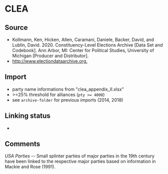 # CLEA

## Source

+ Kollmann, Ken, Hicken, Allen, Caramani, Daniele, Backer, David, and Lublin, David. 2020. Constituency-Level Elections Archive [Data Set and Codebook]. Ann Arbor, MI: Center for Political Studies, University of Michigan [Producer and Distributor].
+ <http://www.electiondataarchive.org.>

## Import

+ party name informations from "clea_appendix_II.xlsx"
+ \>=25% threshold for alliances (`pty >= 4000`)
+ see `archive-folder` for previous imports (2014, 2018)

## Linking status

+

## Comments

_USA Parties_ -- Small splinter parties of major parties in the 19th century have been linked to the respective major parties based on information in Mackie and Rose (1991).
